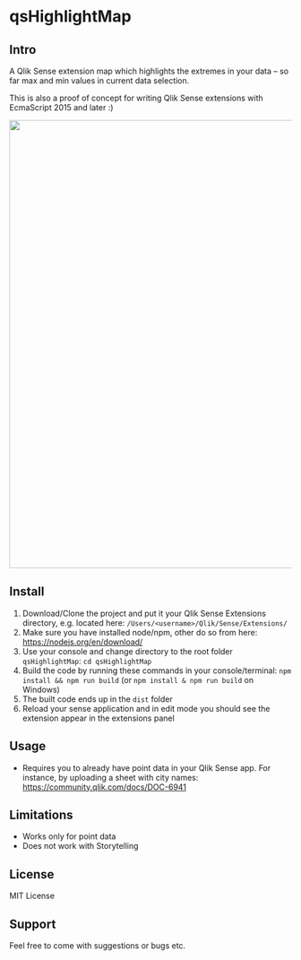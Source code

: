 # qsHighlightMap

## Intro

A Qlik Sense extension map which highlights the extremes in your data – so far max and min values in current data selection.

This is also a proof of concept for writing Qlik Sense extensions with EcmaScript 2015 and later :)

<img src="./src/img/qsmap-showcase.gif" width="800" />


## Install

1. Download/Clone the project and put it your Qlik Sense Extensions directory, e.g. located here: `/Users/<username>/Qlik/Sense/Extensions/`
2. Make sure you have installed node/npm, other do so from here: https://nodejs.org/en/download/
3. Use your console and change directory to the root folder `qsHighlightMap`: `cd qsHighlightMap`
4. Build the code by running these commands in your console/terminal: `npm install && npm run build` (or `npm install & npm run build` on Windows)
5. The built code ends up in the `dist` folder
6. Reload your sense application and in edit mode you should see the extension appear in the extensions panel

## Usage

- Requires you to already have point data in your Qlik Sense app. For instance, by uploading a sheet with city names: https://community.qlik.com/docs/DOC-6941

## Limitations

- Works only for point data
- Does not work with Storytelling

## License

MIT License

## Support

Feel free to come with suggestions or bugs etc.